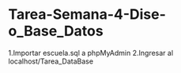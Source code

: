# Tarea-Semana-4-Dise-o_Base_Datos

1.Importar escuela.sql a phpMyAdmin
2.Ingresar al localhost/Tarea_DataBase
